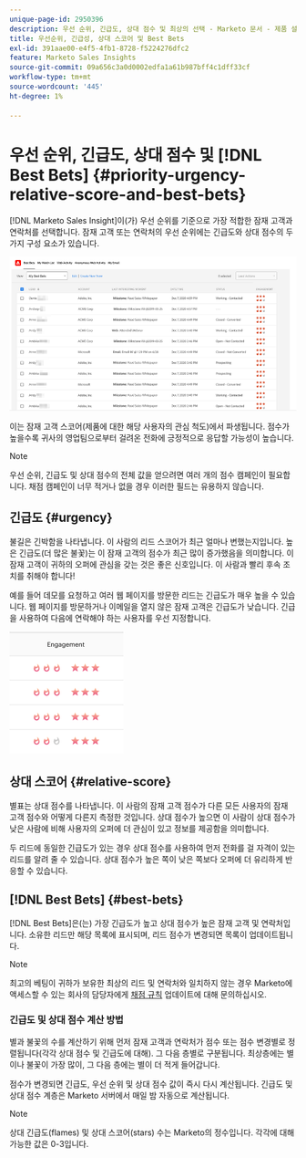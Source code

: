```yaml
---
unique-page-id: 2950396
description: 우선 순위, 긴급도, 상대 점수 및 최상의 선택 - Marketo 문서 - 제품 설명서
title: 우선순위, 긴급성, 상대 스코어 및 Best Bets
exl-id: 391aae00-e4f5-4fb1-8728-f5224276dfc2
feature: Marketo Sales Insights
source-git-commit: 09a656c3a0d0002edfa1a61b987bff4c1dff33cf
workflow-type: tm+mt
source-wordcount: '445'
ht-degree: 1%

---
```


# 우선 순위, 긴급도, 상대 점수 및 [!DNL Best Bets] {#priority-urgency-relative-score-and-best-bets}

[!DNL Marketo Sales Insight]이(가) 우선 순위를 기준으로 가장 적합한 잠재 고객과 연락처를 선택합니다. 잠재 고객 또는 연락처의 우선 순위에는 긴급도와 상대 점수의 두 가지 구성 요소가 있습니다.

![](assets/priority-urgency-relative-score-and-best-bets-1.png)

이는 잠재 고객 스코어(제품에 대한 해당 사용자의 관심 척도)에서 파생됩니다. 점수가 높을수록 귀사의 영업팀으로부터 걸려온 전화에 긍정적으로 응답할 가능성이 높습니다.

>[!NOTE]
>
>우선 순위, 긴급도 및 상대 점수의 전체 값을 얻으려면 여러 개의 점수 캠페인이 필요합니다.  채점 캠페인이 너무 적거나 없을 경우 이러한 필드는 유용하지 않습니다.

## 긴급도 {#urgency}

불길은 긴박함을 나타냅니다. 이 사람의 리드 스코어가 최근 얼마나 변했는지입니다. 높은 긴급도(더 많은 불꽃)는 이 잠재 고객의 점수가 최근 많이 증가했음을 의미합니다. 이 잠재 고객이 귀하의 오퍼에 관심을 갖는 것은 좋은 신호입니다. 이 사람과 빨리 후속 조치를 취해야 합니다!

예를 들어 데모를 요청하고 여러 웹 페이지를 방문한 리드는 긴급도가 매우 높을 수 있습니다. 웹 페이지를 방문하거나 이메일을 열지 않은 잠재 고객은 긴급도가 낮습니다. 긴급을 사용하여 다음에 연락해야 하는 사용자를 우선 지정합니다.

![](assets/priority-urgency-relative-score-and-best-bets-2.png)

## 상대 스코어 {#relative-score}

별표는 상대 점수를 나타냅니다. 이 사람의 잠재 고객 점수가 다른 모든 사용자의 잠재 고객 점수와 어떻게 다른지 측정한 것입니다. 상대 점수가 높으면 이 사람이 상대 점수가 낮은 사람에 비해 사용자의 오퍼에 더 관심이 있고 정보를 제공함을 의미합니다.

두 리드에 동일한 긴급도가 있는 경우 상대 점수를 사용하여 먼저 전화를 걸 자격이 있는 리드를 알려 줄 수 있습니다. 상대 점수가 높은 쪽이 낮은 쪽보다 오퍼에 더 유리하게 반응할 수 있습니다.

## [!DNL Best Bets] {#best-bets}

[!DNL Best Bets]은(는) 가장 긴급도가 높고 상대 점수가 높은 잠재 고객 및 연락처입니다. 소유한 리드만 해당 목록에 표시되며, 리드 점수가 변경되면 목록이 업데이트됩니다.

>[!NOTE]
>
>최고의 베팅이 귀하가 보유한 최상의 리드 및 연락처와 일치하지 않는 경우 Marketo에 액세스할 수 있는 회사의 담당자에게 [채점 규칙](/help/marketo/getting-started/quick-wins/simple-scoring.md) 업데이트에 대해 문의하십시오.

### 긴급도 및 상대 점수 계산 방법

별과 불꽃의 수를 계산하기 위해 먼저 잠재 고객과 연락처가 점수 또는 점수 변경별로 정렬됩니다(각각 상대 점수 및 긴급도에 대해). 그 다음 층별로 구분됩니다. 최상층에는 별이나 불꽃이 가장 많이, 그 다음 층에는 별이 더 적게 들어갑니다.

점수가 변경되면 긴급도, 우선 순위 및 상대 점수 값이 즉시 다시 계산됩니다. 긴급도 및 상대 점수 계층은 Marketo 서버에서 매일 밤 자동으로 계산됩니다.

>[!NOTE]
>
>상대 긴급도(flames) 및 상대 스코어(stars) 수는 Marketo의 정수입니다. 각각에 대해 가능한 값은 0-3입니다.
